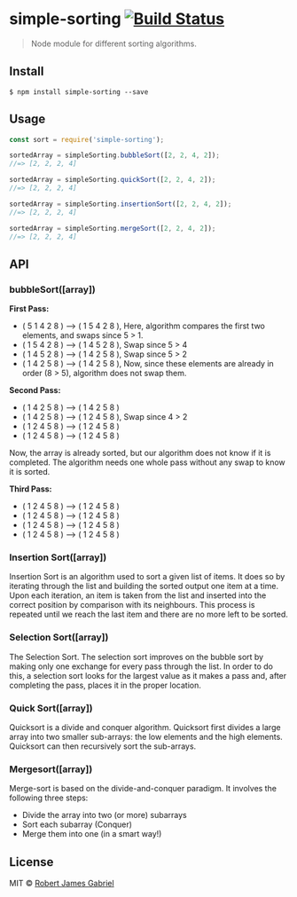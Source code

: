 # simple-sorting [![Build Status](https://travis-ci.org/RobertJGabriel/simple-sorting.svg?branch=master)](https://travis-ci.org/RobertJGabriel/simple-sorting)

> Node module for different sorting algorithms.


## Install

```
$ npm install simple-sorting --save
```


## Usage

```js
const sort = require('simple-sorting');

sortedArray = simpleSorting.bubbleSort([2, 2, 4, 2]);
//=> [2, 2, 2, 4]

sortedArray = simpleSorting.quickSort([2, 2, 4, 2]);
//=> [2, 2, 2, 4]

sortedArray = simpleSorting.insertionSort([2, 2, 4, 2]);
//=> [2, 2, 2, 4]

sortedArray = simpleSorting.mergeSort([2, 2, 4, 2]);
//=> [2, 2, 2, 4]
```

## API

### bubbleSort([array])

**First Pass:**

- ( 5 1 4 2 8 ) –> ( 1 5 4 2 8 ), Here, algorithm compares the first two elements, and swaps since 5 > 1.
- ( 1 5 4 2 8 ) –>  ( 1 4 5 2 8 ), Swap since 5 > 4
- ( 1 4 5 2 8 ) –>  ( 1 4 2 5 8 ), Swap since 5 > 2
- ( 1 4 2 5 8 ) –> ( 1 4 2 5 8 ), Now, since these elements are already in order (8 > 5), algorithm does not swap them.

**Second Pass:**

- ( 1 4 2 5 8 ) –> ( 1 4 2 5 8 )
- ( 1 4 2 5 8 ) –> ( 1 2 4 5 8 ), Swap since 4 > 2
- ( 1 2 4 5 8 ) –> ( 1 2 4 5 8 )
- ( 1 2 4 5 8 ) –>  ( 1 2 4 5 8 )

Now, the array is already sorted, but our algorithm does not know if it is completed. The algorithm needs one whole pass without any swap to know it is sorted.

**Third Pass:**

- ( 1 2 4 5 8 ) –> ( 1 2 4 5 8 )
- ( 1 2 4 5 8 ) –> ( 1 2 4 5 8 )
- ( 1 2 4 5 8 ) –> ( 1 2 4 5 8 )
- ( 1 2 4 5 8 ) –> ( 1 2 4 5 8 )

### Insertion Sort([array])

Insertion Sort is an algorithm used to sort a given list of items. It does so by iterating through the list and building the sorted output one item at a time. Upon each iteration, an item is taken from the list and inserted into the correct position by comparison with its neighbours. This process is repeated until we reach the last item and there are no more left to be sorted.

### Selection Sort([array])

The Selection Sort. The selection sort improves on the bubble sort by making only one exchange for every pass through the list. In order to do this, a selection sort looks for the largest value as it makes a pass and, after completing the pass, places it in the proper location.

### Quick Sort([array])

Quicksort is a divide and conquer algorithm. Quicksort first divides a large array into two smaller sub-arrays: the low elements and the high elements. Quicksort can then recursively sort the sub-arrays.

### Mergesort([array])

Merge-sort is based on the divide-and-conquer paradigm. It involves the following three steps:

- Divide the array into two (or more) subarrays
- Sort each subarray (Conquer)
- Merge them into one (in a smart way!)

## License

MIT © [Robert James Gabriel](https://robertgabriel.ninja)
